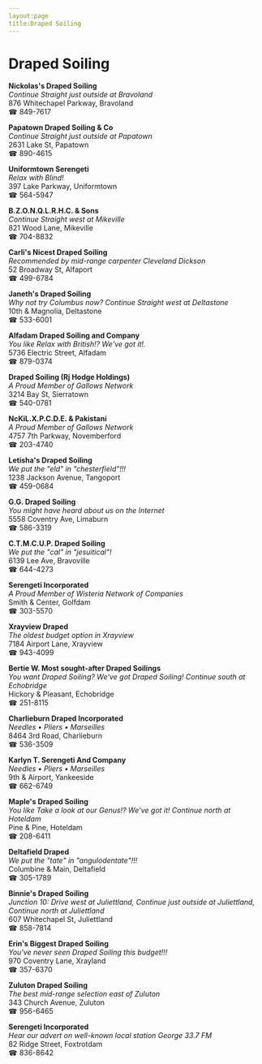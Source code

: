 ```yaml
---
layout:page
title:Draped Soiling
---
```

# Draped Soiling

**Nickolas's Draped Soiling**  
_Continue Straight just outside at Bravoland_  
876 Whitechapel Parkway, Bravoland  
☎ 849-7617



**Papatown Draped Soiling & Co**  
_Continue Straight just outside at Papatown_  
2631 Lake St, Papatown  
☎ 890-4615



**Uniformtown Serengeti**  
_Relax with Blind!_  
397 Lake Parkway, Uniformtown  
☎ 564-5947



**B.Z.O.N.Q.L.R.H.C. & Sons**  
_Continue Straight west at Mikeville_  
821 Wood Lane, Mikeville  
☎ 704-8832



**Carli's Nicest Draped Soiling**  
_Recommended by mid-range carpenter Cleveland Dickson_  
52 Broadway St, Alfaport  
☎ 499-6784



**Janeth's Draped Soiling**  
_Why not try Columbus now? 
Continue Straight west at Deltastone_  
10th & Magnolia, Deltastone  
☎ 533-6001



**Alfadam Draped Soiling and Company**  
_You like Relax with British!? We've got it!._  
5736 Electric Street, Alfadam  
☎ 879-0374



**Draped Soiling (Rj Hodge Holdings)**  
_A Proud Member of Gallows Network_  
3214 Bay St, Sierratown  
☎ 540-0781



**NcKiL.X.P.C.D.E. & Pakistani**  
_A Proud Member of Gallows Network_  
4757 7th Parkway, Novemberford  
☎ 203-4740



**Letisha's Draped Soiling**  
_We put the "eld" in "chesterfield"!!!_  
1238 Jackson Avenue, Tangoport  
☎ 459-0684



**G.G. Draped Soiling**  
_You might have heard about us on the Internet_  
5558 Coventry Ave, Limaburn  
☎ 586-3319



**C.T.M.C.U.P. Draped Soiling**  
_We put the "cal" in "jesuitical"!_  
6139 Lee Ave, Bravoville  
☎ 644-4273



**Serengeti Incorporated**  
_A Proud Member of Wisteria Network of Companies_  
Smith & Center, Golfdam  
☎ 303-5570



**Xrayview Draped**  
_The oldest budget option in Xrayview_  
7184 Airport Lane, Xrayview  
☎ 943-4099



**Bertie W. Most sought-after Draped Soilings**  
_You want Draped Soiling? We've got Draped Soiling! 
Continue south at Echobridge_  
Hickory & Pleasant, Echobridge  
☎ 251-8115



**Charlieburn Draped Incorporated**  
_Needles • Pliers • Marseilles_  
8464 3rd Road, Charlieburn  
☎ 536-3509



**Karlyn T. Serengeti And Company**  
_Needles • Pliers • Marseilles_  
9th & Airport, Yankeeside  
☎ 662-6749



**Maple's Draped Soiling**  
_You like Take a look at our Genus!? We've got it! 
Continue north at Hoteldam_  
Pine & Pine, Hoteldam  
☎ 208-6411



**Deltafield Draped**  
_We put the "tate" in "angulodentate"!!!_  
Columbine & Main, Deltafield  
☎ 305-1789



**Binnie's Draped Soiling**  
_Junction 10: Drive west at Juliettland, Continue just outside at Juliettland, Continue north at Juliettland_  
607 Whitechapel St, Juliettland  
☎ 858-7814



**Erin's Biggest Draped Soiling**  
_You've never seen Draped Soiling this budget!!!_  
970 Coventry Lane, Xrayland  
☎ 357-6370



**Zuluton Draped Soiling**  
_The best mid-range selection east of Zuluton_  
343 Church Avenue, Zuluton  
☎ 956-6465



**Serengeti Incorporated**  
_Hear our advert on well-known local station George 33.7 FM_  
82 Ridge Street, Foxtrotdam  
☎ 836-8642



